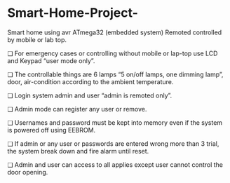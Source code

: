 # Smart-Home-Project-
Smart home using avr ATmega32 (embedded system)
Remoted controlled by mobile or lab top.

❑ For emergency cases or controlling without mobile or lap-top 
use LCD and Keypad “user mode only”.

❑ The controllable things are 6 lamps “5 on/off lamps, one 
dimming lamp”, door, air-condition according to the ambient 
temperature.

❑ Login system admin and user “admin is remoted only”.

❑ Admin mode can register any user or remove.

❑ Usernames and password must be kept into memory even if 
the system is powered off using EEBROM.

❑ If admin or any user or passwords are entered wrong more 
than 3 trial, the system break down and fire alarm until 
reset.

❑ Admin and user can access to all applies except user cannot 
control the door opening.
